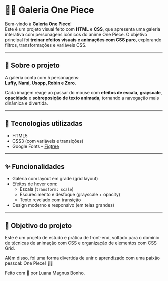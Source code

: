 # 🏴‍☠️ Galeria One Piece

Bem-vindo à **Galeria One Piece**!  
Este é um projeto visual feito com **HTML** e **CSS**, que apresenta uma galeria interativa com personagens icônicos do anime One Piece. O objetivo principal foi **treinar efeitos visuais e animações com CSS puro**, explorando filtros, transformações e variáveis CSS.  

---

## 🌟 Sobre o projeto

A galeria conta com 5 personagens:  
**Luffy, Nami, Usopp, Robin e Zoro**.  

Cada imagem reage ao passar do mouse com **efeitos de escala**, **grayscale**, **opacidade** e **sobreposição de texto animada**, tornando a navegação mais dinâmica e divertida.

---

## 🧪 Tecnologias utilizadas

- HTML5  
- CSS3 (com variáveis e transições)
- Google Fonts – [Figtree](https://fonts.google.com/specimen/Figtree)

---

## ✨ Funcionalidades

- Galeria com layout em grade (grid layout)  
- Efeitos de hover com:
  - Escala (`transform: scale`)
  - Escurecimento e desfoque (grayscale + opacity)
  - Texto revelado com transição  
- Design moderno e responsivo (em telas grandes)  

---

## 🎯 Objetivo do projeto
Este é um projeto de estudo e prática de front-end, voltado para o domínio de técnicas de animação com CSS e organização de elementos com CSS Grid.

Além disso, foi uma forma divertida de unir o aprendizado com uma paixão pessoal: One Piece! 🏴‍☠️

Feito com 🩷 por Luana Magnus Bonho.

